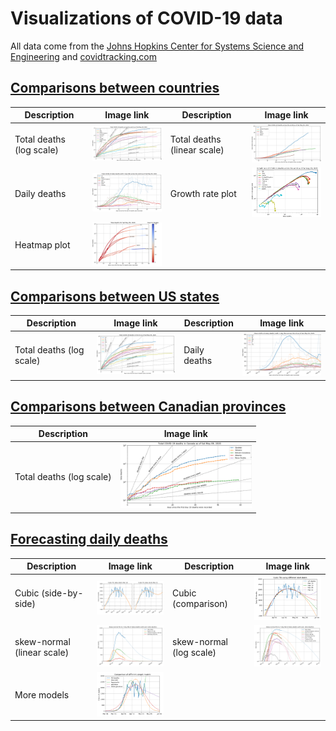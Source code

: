 # Visualizations of COVID-19 data

All data come from the [Johns Hopkins Center for Systems Science and Engineering](https://systems.jhu.edu/) and [covidtracking.com](https://covidtracking.com/)

## [Comparisons between countries](https://github.com/LaurentLessard/covid19/blob/master/covid.ipynb)
| Description                    | Image link | Description                    | Image link |
|--------------------------------|------------|--------------------------------|------------|
| Total deaths (log scale) | <img src="https://github.com/LaurentLessard/covid19/blob/master/figures/world_total_deaths_vs_time.png" width="210"> | Total deaths (linear scale) | <img src="https://github.com/LaurentLessard/covid19/blob/master/figures/world_total_deaths_vs_time_linear.png" width="210"> |
| Daily deaths | <img src="https://github.com/LaurentLessard/covid19/blob/master/figures/world_daily_deaths_vs_time.png" width="210"> | Growth rate plot | <img src="https://github.com/LaurentLessard/covid19/blob/master/figures/world_total_deaths_growth.png" width="210"> |
| Heatmap plot | <img src="https://github.com/LaurentLessard/covid19/blob/master/figures/world_total_deaths_heatmap.png" width="210"> | | |

## [Comparisons between US states](https://github.com/LaurentLessard/covid19/blob/master/covid_us.ipynb)
| Description                    | Image link | Description                    | Image link |
|--------------------------------|------------|--------------------------------|------------|
| Total deaths (log scale) | <img src="https://github.com/LaurentLessard/covid19/blob/master/figures/states_total_deaths_vs_time.png" width="210"> | Daily deaths | <img src="https://github.com/LaurentLessard/covid19/blob/master/figures/states_daily_deaths_vs_time.png" width="210"> |

## [Comparisons between Canadian provinces](https://github.com/LaurentLessard/covid19/blob/master/covid_can.ipynb)
| Description                    | Image link |
|--------------------------------|------------|
| Total deaths (log scale) | <img src="https://github.com/LaurentLessard/covid19/blob/master/figures/provinces_total_deaths_vs_time.png" width="210"> |

## [Forecasting daily deaths](https://github.com/LaurentLessard/covid19/blob/master/covid_forecast.ipynb)
| Description                    | Image link | Description                    | Image link |
|--------------------------------|------------|--------------------------------|------------|
| Cubic (side-by-side) | <img src="https://github.com/LaurentLessard/covid19/blob/master/figures/cubic_fit.png" width="210"> | Cubic (comparison) | <img src="https://github.com/LaurentLessard/covid19/blob/master/figures/cubic_fit_multi.png" width="210"> |
| skew-normal (linear scale) | <img src="https://github.com/LaurentLessard/covid19/blob/master/figures/skew_normal_model_linear.png" width="210"> | skew-normal (log scale) | <img src="https://github.com/LaurentLessard/covid19/blob/master/figures/skew_normal_model_log.png" width="210"> |
| More models | <img src="https://github.com/LaurentLessard/covid19/blob/master/figures/more_fits.png" width="210"> |

